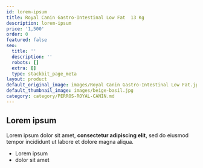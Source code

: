 ```yaml
---
id: lorem-ipsum
title: Royal Canin Gastro-Intestinal Low Fat  13 Kg
description: lorem-ipsum
price: '1,500'
order: 0
featured: false
seo:
  title: ''
  description: ''
  robots: []
  extra: []
  type: stackbit_page_meta
layout: product
default_original_image: images/Royal Canin Gastro-Intestinal Low Fat.jpg
default_thumbnail_image: images/beige-basil.jpg
category: category/PERROS-ROYAL-CANIN.md
---
```

## Lorem ipsum

Lorem ipsum dolor sit amet, **consectetur adipiscing elit**, sed do eiusmod tempor incididunt ut labore et dolore magna aliqua.

- Lorem ipsum
- dolor sit amet